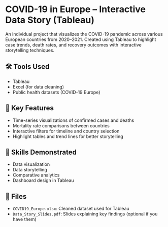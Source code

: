 # COVID-19 in Europe – Interactive Data Story (Tableau)

An individual project that visualizes the COVID-19 pandemic across various European countries from 2020–2021. Created using Tableau to highlight case trends, death rates, and recovery outcomes with interactive storytelling techniques.

## 🛠 Tools Used
- Tableau
- Excel (for data cleaning)
- Public health datasets (COVID-19 Europe)

## 📌 Key Features
- Time-series visualizations of confirmed cases and deaths
- Mortality rate comparisons between countries
- Interactive filters for timeline and country selection
- Highlight tables and trend lines for better storytelling

## 🧠 Skills Demonstrated
- Data visualization
- Data storytelling
- Comparative analytics
- Dashboard design in Tableau


## 📁 Files
- `COVID19_Europe.xlsx`: Cleaned dataset used for Tableau  
- `Data_Story_Slides.pdf`: Slides explaining key findings (optional if you have them)

